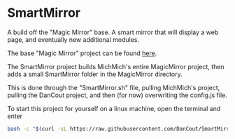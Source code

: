 # SmartMirror
A build off the "Magic Mirror" base. A smart mirror that will display a web page, and eventually new additional modules.

The base "Magic Mirror" project can be found <a href="https://github.com/MichMich/MagicMirror">here</a>.

The SmartMirror project builds MichMich's entire MagicMirror project, then adds a small SmartMirror folder in the MagicMirror directory.

This is done through the "SmartMirror.sh" file, pulling MichMich's project, pulling the DanCout project, and then (for now) overwriting the config.js file.

To start this project for yourself on a linux machine, open the terminal and enter 
```bash
bash -c "$(curl -sL https://raw.githubusercontent.com/DanCout/SmartMirror/master/SmartMirror.sh)"
```

